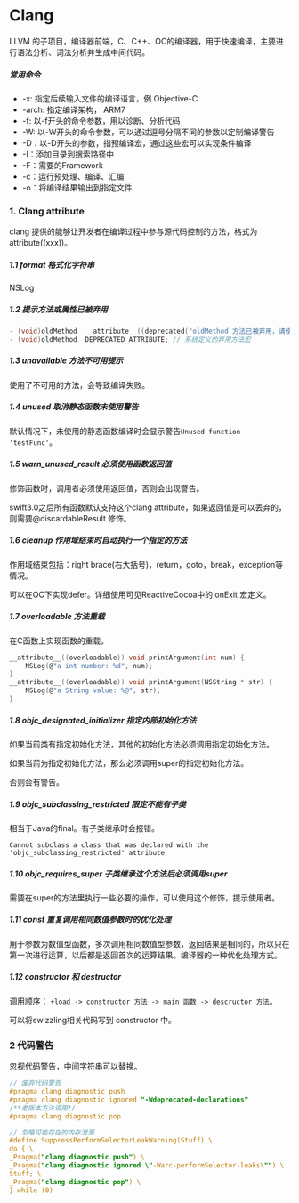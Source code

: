 # Clang

LLVM 的子项目，编译器前端，C、C++、OC的编译器，用于快速编译，主要进行语法分析、词法分析并生成中间代码。

##### 常用命令

* -x: 指定后续输入文件的编译语言，例 Objective-C
* -arch: 指定编译架构， ARM7
* -f: 以-f开头的命令参数，用以诊断、分析代码
* -W: 以-W开头的命令参数，可以通过逗号分隔不同的参数以定制编译警告
* -D：以-D开头的参数，指预编译宏，通过这些宏可以实现条件编译
* -I：添加目录到搜索路径中 
* -F：需要的Framework
* -c：运行预处理、编译、汇编
* -o：将编译结果输出到指定文件

### 1. Clang attribute

clang 提供的能够让开发者在编译过程中参与源代码控制的方法，格式为 attribute((xxx))。

##### 1.1 format 格式化字符串

NSLog

##### 1.2 提示方法或属性已被弃用

```objective-c
- (void)oldMethod  __attribute__((deprecated("oldMethod 方法已被弃用，请使用newMethod")));
- (void)oldMethod  DEPRECATED_ATTRIBUTE; // 系统定义的弃用方法宏
```

##### 1.3 unavailable 方法不可用提示

使用了不可用的方法，会导致编译失败。

##### 1.4 unused 取消静态函数未使用警告

默认情况下，未使用的静态函数编译时会显示警告`Unused function 'testFunc'`。

##### 1.5 warn_unused_result  必须使用函数返回值

修饰函数时，调用者必须使用返回值，否则会出现警告。

swift3.0之后所有函数默认支持这个clang attribute，如果返回值是可以丢弃的，则需要@discardableResult 修饰。

##### 1.6 cleanup 作用域结束时自动执行一个指定的方法

作用域结束包括：right brace(右大括号)，return，goto，break，exception等情况。

可以在OC下实现defer。详细使用可见ReactiveCocoa中的 onExit 宏定义。

##### 1.7 overloadable 方法重载

在C函数上实现函数的重载。

```c
__attribute__((overloadable)) void printArgument(int num) {
    NSLog(@"a int number: %d", num);
}
__attribute__((overloadable)) void printArgument(NSString * str) {
    NSLog(@"a String value: %@", str);
}
```

##### 1.8 objc_designated_initializer 指定内部初始化方法

如果当前类有指定初始化方法，其他的初始化方法必须调用指定初始化方法。

如果当前为指定初始化方法，那么必须调用super的指定初始化方法。

否则会有警告。

##### 1.9 objc_subclassing_restricted 限定不能有子类

相当于Java的final。有子类继承时会报错。

```
Cannot subclass a class that was declared with the 'objc_subclassing_restricted' attribute
```

##### 1.10 objc_requires_super 子类继承这个方法后必须调用super

需要在super的方法里执行一些必要的操作，可以使用这个修饰，提示使用者。

##### 1.11 const 重复调用相同数值参数时的优化处理

用于参数为数值型函数，多次调用相同数值型参数，返回结果是相同的，所以只在第一次进行运算，以后都是返回首次的运算结果。编译器的一种优化处理方式。

##### 1.12 constructor 和 destructor

调用顺序： `+load -> constructor 方法 -> main 函数 -> descructor 方法`。

可以将swizzling相关代码写到 constructor 中。

### 2 代码警告

忽视代码警告，中间字符串可以替换。

```objective-c
// 废弃代码警告
#pragma clang diagnostic push
#pragma clang diagnostic ignored "-Wdeprecated-declarations"
/**老版本方法调用*/
#pragma clang diagnostic pop
```

```objective-c
// 忽略可能存在的内存泄漏
#define SuppressPerformSelectorLeakWarning(Stuff) \
do { \
_Pragma("clang diagnostic push") \
_Pragma("clang diagnostic ignored \"-Warc-performSelector-leaks\"") \
Stuff; \
_Pragma("clang diagnostic pop") \
} while (0)
```





